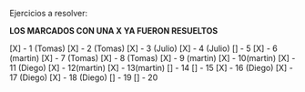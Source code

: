 Ejercicios a resolver:

**LOS MARCADOS CON UNA X YA FUERON RESUELTOS**

[X] - 1 (Tomas)
[X] - 2 (Tomas)
[X] - 3 (Julio)
[X] - 4 (Julio)
[] - 5
[X] - 6 (martin)
[X] - 7 (Tomas)
[X] - 8 (Tomas)
[X] - 9 (martin)
[X] - 10(martin)
[X] - 11 (Diego)
[X] - 12(martin)
[X] - 13(martin)
[] - 14
[] - 15
[X] - 16 (Diego)
[X] - 17 (Diego)
[X] - 18 (Diego)
[] - 19
[] - 20

